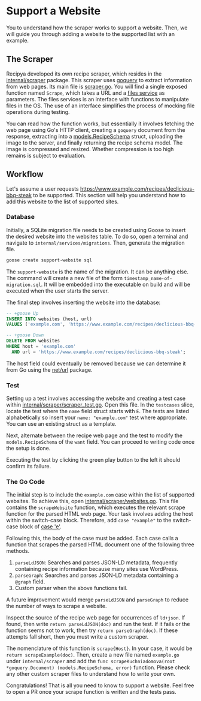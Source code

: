 # Support a Website

You to understand how the scraper works to support a website. 
Then, we will guide you through adding a website to the supported list with an example.

## The Scraper

Recipya developed its own recipe scraper, which resides in the [internal/scraper](https://github.com/reaper47/recipya/tree/main/internal/scraper) 
package. This scraper uses [goquery](https://github.com/PuerkitoBio/goquery) to extract information from web pages.
Its main file is [scraper.go](https://github.com/reaper47/recipya/blob/main/internal/scraper/scraper.go). You will find a single exposed function named `Scrape`, which
takes a URL and a [files service](https://github.com/reaper47/recipya/blob/main/internal/services/service.go#L102) as parameters. The files services is an interface with functions to
manipulate files in the OS. The use of an interface simplifies the process of mocking file operations during testing.

You can read how the function works, but essentially it involves fetching the web page using Go's HTTP client,
creating a `goquery` document from the response, extracting into a 
[models.RecipeSchema](https://github.com/reaper47/recipya/blob/main/internal/models/schema-recipe.go) struct, uploading 
the image to the server, and finally returning the recipe schema model. The image is compressed and resized.
Whether compression is too high remains is subject to evaluation.

## Workflow

Let's assume a user requests https://www.example.com/recipes/declicious-bbq-steak to be supported.
This section will help you understand how to add this website to the list of supported sites.

### Database

Initially, a SQLite migration file needs to be created using Goose to insert the desired website into the 
websites table. To do so, open a terminal and navigate to `internal/services/migrations`. Then, generate
the migration file.

```bash
goose create support-website sql
```

The `support-website` is the name of the migration. It can be anything else. The command will create a new file of the 
form `timestamp_name-of-migration.sql`. It will be embedded into the executable on build and will be executed when the 
user starts the server. 

The final step involves inserting the website into the database:

```sql
-- +goose Up
INSERT INTO websites (host, url) 
VALUES ('example.com', 'https://www.example.com/recipes/declicious-bbq-steak');

-- +goose Down
DELETE FROM websites
WHERE host = 'example.com' 
  AND url = 'https://www.example.com/recipes/declicious-bbq-steak';
```

The host field could eventually be removed because we can determine it from Go using 
the [net/url](https://pkg.go.dev/net/url#URL.Hostname) package.

### Test

Setting up a test involves accessing the website and creating a test case within [internal/scraper/scraper_test.go](https://github.com/reaper47/recipya/blob/main/internal/scraper/scraper_test.go).
Open this file. In the `testcases` slice, locate the test where the `name` field struct starts with `E`. 
The tests are listed alphabetically so insert your `name: "example.com"` test where appropriate. You can use an 
existing struct as a template.

Next, alternate between the recipe web page and the test to modify the `models.RecipeSchema` of 
the `want` field. You can proceed to writing code once the setup is done. 

Executing the test by clicking the green play button to the left it should confirm its failure. 

### The Go Code

The initial step is to include the `example.com` case within the list of supported websites. To achieve this, open 
[internal/scraper/websites.go](https://github.com/reaper47/recipya/blob/main/internal/scraper/websites.go). This file 
contains the `scrapeWebsite` function, which executes the relevant scrape function for the parsed 
HTML web page. Your task involves adding the host within the switch-case block. Therefore, add `case "example"` to the switch-case block
of [case 'e'](https://github.com/reaper47/recipya/blob/main/internal/scraper/websites.go#L90). 

Following this, the body of the case must be added. Each case calls a function that scrapes the parsed HTML document
one of the following three methods.

1. `parseLdJSON`: Searches and parses JSON-LD metadata, frequently containing recipe information because many sites use WordPress.
2. `parseGraph`: Searches and parses JSON-LD metadata containing a `@graph` field.
3. Custom parser when the above functions fail.

A future improvement would merge `parseLdJSON` and `parseGraph` to reduce the number of ways to scrape a website.

Inspect the source of the recipe web page for occurrences of `ld+json`. If found,
then write `return parseLdJSON(doc)` and run the test. If it fails or the function seems not to work, then
try `return parseGraph(doc)`. If these attempts fall short, then you must write a custom scraper.

The nomenclature of this function is `scrape{Host}`. In your case, it would be `return scrapeExample(doc)`.
Then, create a new file named `example.go` under `internal/scraper` and add the 
`func scrapeKuchniadomova(root *goquery.Document) (models.RecipeSchema, error)` function. Please check any other 
custom scraper files to understand how to write your own.

Congratulations! That is all you need to know to support a website. Feel free to open a PR once your scrape function is 
written and the tests pass.
